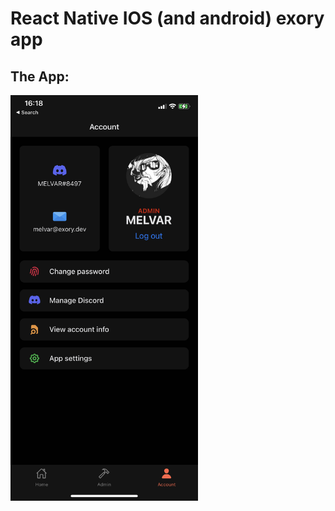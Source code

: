 # React Native IOS (and android) exory app

## The App:
<img src="assets/screenshot.PNG" alt="drawing" width="300" height="auto"/>
